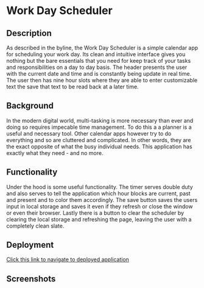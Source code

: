 # Work Day Scheduler

## Description 

As described in the byline, the Work Day Scheduler is a simple calendar app for scheduling your work day. Its clean and intuitive interface gives you nothing but the bare essentials that you need for keep track of your tasks and responsibilities on a day to day basis. The header presents the user with the current date and time and is constantly being update in real time. The user then has nine hour slots where they are able to enter customizable text the save that text to be read back at a later time. 

## Background

In the modern digital world, multi-tasking is more necessary than ever and doing so requires impecable time management. To do this a a planner is a useful and necessary tool. Other calendar apps however try to do everything and so are cluttered and complicated. In other words, they are the exact opposite of what the busy individual needs. This application has exactly what they need - and no more.

## Functionality
Under the hood is some useful functionality. The timer serves double duty and also serves to tell the application which hour blocks are current, past and present and to color them accordingly. The save button saves the users input in local storage and saves it even if they refresh or close the window or even their browser. Lastly there is a button to clear the scheduler by clearing the local storage and refreshing the page, leaving the user with a completely clean slate.

## Deployment 
[Click this link to navigate to deployed application](https://will-neal.github.io/Work-Day-Scheduler/)

## Screenshots 